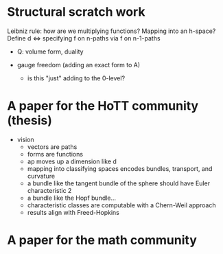 # Structural scratch work

Leibniz rule: how are we multiplying functions? Mapping into an h-space?
Define d <=> specifying f on n-paths via f on n-1-paths

- Q: volume form, duality

- gauge freedom (adding an exact form to A)
  - is this "just" adding to the 0-level?
  
# A paper for the HoTT community (thesis)

- vision
  - vectors are paths
  - forms are functions
  - ap moves up a dimension like d
  - mapping into classifying spaces encodes bundles, transport, and curvature
  - a bundle like the tangent bundle of the sphere should have Euler characteristic 2
  - a bundle like the Hopf bundle...
  - characteristic classes are computable with a Chern-Weil approach
  - results align with Freed-Hopkins
  
# A paper for the math community


